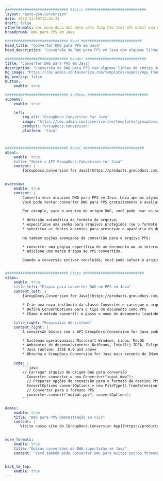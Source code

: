 ```yaml
---
############################# Static ############################
layout: "auto-gen-conversion"
date: 2022-11-08T12:44:31
draft: false
otherformats: doc docm docx dot dotm dotx fodp htm html mht mhtml odp odt otp pot potm potx pps ppsm ppsx ppt pptm pptx rtf
breadcrumb: DWG para PPS em Java

############################# Head ############################
head_title: "Converter DWG para PPS em Java"
head_description: "Conversão de DWG para PPS em Java com algumas linhas de código. Converta mais de 160 formatos de arquivo usando a API de conversão de documentos do GroupDocs para Java"

############################# Header ############################
title: "Converter DWG para PPS em Java"
description: "Conversão de DWG para PPS com algumas linhas de código Java"
bg_image: "https://cms.admin.containerize.com/templates/aspose/App_Themes/V3/images/bg/header1.png"
bg_overlay: false
button:
    enable: true

############################# SubMenu ############################
submenu:
    enable: true

    left:
        img_alt: "GroupDocs.Conversion for Java"
        image: "https://cms.admin.containerize.com/templates/groupdocs/images/product-logos/90x90-noborder/groupdocs-conversion-java.png"
        product: "GroupDocs.Conversion"
        platform: "Java"



############################# About ############################
about:
    enable: true
    title: "Sobre a API GroupDocs.Conversion for Java"
    content: |
        [GroupDocs.Conversion for Java](https://products.groupdocs.com/conversion/java/) é uma API avançada de conversão de formato de arquivo para conversão entre formatos populares de imagem e documento, como Microsoft Office, OpenDocument, PDF, HTML, e-mail, CAD. e muito mais com apenas algumas linhas de código. A API nativa detecta automaticamente os formatos dos documentos originais e oferece muitas opções para personalizar os documentos convertidos. Juntamente com a função de extrair informações de um documento, ele também suporta o armazenamento em cache dos resultados da conversão para o disco local por padrão. No entanto, qualquer tipo de armazenamento em cache pode ser suportado pela implementação das interfaces apropriadas - Amazon S3, Dropbox, Google Drive, Windows Azure, Reddis ou quaisquer outras.
    

overview:
    enable: true
    content: |
        Converta seus arquivos DWG para PPS em Java. Leva apenas algumas linhas de código Java em qualquer plataforma de sua escolha, como Windows, Linux, macOS.
        Você pode tentar converter DWG para PPS gratuitamente e avaliar a qualidade dos resultados da conversão. Junto com scripts de conversão de arquivo simples, você pode tentar opções mais sofisticadas para carregar o arquivo de origem DWG e armazenar a saída PPS. 
        
        Por exemplo, para o arquivo de origem DWG, você pode usar as seguintes opções de carregamento:

        * detecção automática do formato do arquivo;
        * especifique uma senha para arquivos protegidos (se o formato de arquivo for compatível);
        * substitua as fontes ausentes para preservar a aparência do documento.
        
        Há também opções avançadas de conversão para o arquivo PPS:

        * converter uma página específica de um documento ou um intervalo de páginas;
        * adicione uma marca d'água ao PPS convertido.

        Quando a conversão estiver concluída, você pode salvar o arquivo PPS no caminho do arquivo local ou em qualquer armazenamento de terceiros, como FTP, Amazon S3, Google Drive, Dropbox etc. Observe - para converter DWG para PPS, você não precisa instalar nenhum software adicional, como MS Office, Open Office, Adobe Acrobat Reader etc.


############################# Steps ############################
steps:
    enable: true
    title_left: "Etapas para converter DWG em PPS em Java"
    content_left: |
        [GroupDocs.Conversion for Java](https://products.groupdocs.com/conversion/java/) permite que os desenvolvedores convertam facilmente o arquivo DWG para PPS com algumas linhas de código.
        
        * Crie uma nova instância da classe Converter e carregue o arquivo DWG com o caminho completo
        * Defina ConvertOptions para o tipo de documento como PPS
        * Chame o método convert() e passe o nome do documento (caminho completo) e formato (PPS) como parâmetro

    title_right: "Requisitos de sistema"
    content_right: |
        A conversão básica com a API GroupDocs.Conversion for Java pode ser feita com apenas algumas linhas de código. Nossas APIs são suportadas em todas as principais plataformas e sistemas operacionais. Antes de executar o código abaixo, certifique-se de ter os seguintes pré-requisitos instalados em seu sistema.

        * Sistemas operacionais: Microsoft Windows, Linux, MacOS
        * Ambientes de desenvolvimento: NetBeans, Intellij IDEA, Eclipse, etc.
        * Java runtime: J2SE 6.0 and above
        * Obtenha o GroupDocs.Conversion for Java mais recente de [Maven](https://repository.groupdocs.com/webapp/#/artifacts/browse/tree/General/repo/com/groupdocs/groupdocs-conversion)
         
    code: |
        ```java    
        // Carregar arquivo de origem DWG para conversão
          Converter converter = new Converter("input.dwg");
          // Preparar opções de conversão para o formato de destino PPS
          ConvertOptions convertOptions = new FileType().fromExtension("pps").getConvertOptions();
          // Converter para o formato PPS
          converter.convert("output.pps", convertOptions);
        ```

demos:
    enable: true
    title: "DWG para PPS Demonstração ao vivo"
    content: |
       Visite nosso site do [GroupDocs.Conversion App](https://products.groupdocs.app/conversion/family) e experimente a conversão de DWG para PPS agora. A demonstração gratuita tem os seguintes benefícios
          

more_formats:
    enable: true
    title: "Outras conversões de DWG suportadas em Java"
    content: "Você também pode converter DWG para muitos outros formatos de arquivo. Por favor, veja a lista abaixo."
       
       
back_to_top:
    enable: true
---
```

